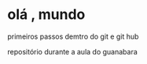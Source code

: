 # olá , mundo


 primeiros passos demtro do git e git hub
  
  repositório durante a aula do guanabara

